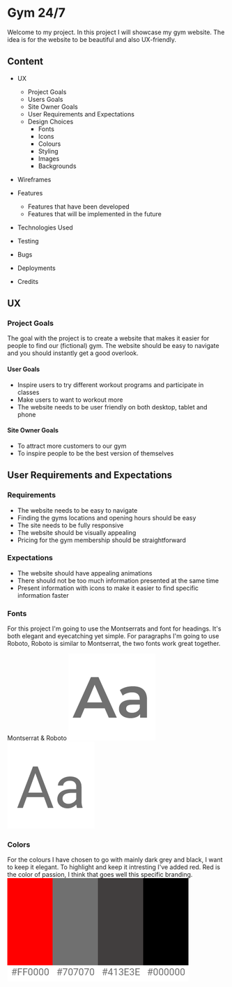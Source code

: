 # Gym 24/7

Welcome to my project. In this project I will showcase my gym website.
The idea is for the website to be beautiful and also UX-friendly.

## Content

* UX
  * Project Goals
  * Users Goals
  * Site Owner Goals
  * User Requirements and Expectations
  * Design Choices
    * Fonts
    * Icons
    * Colours
    * Styling
    * Images
    * Backgrounds

* Wireframes

* Features
  * Features that have been developed
  * Features that will be implemented in the future

* Technologies Used

* Testing

* Bugs

* Deployments

* Credits

## UX

### Project Goals
The goal with the project is to create a website that makes it easier for people to find our (fictional) gym.
The website should be easy to navigate and you should instantly get a good overlook.

#### User Goals

 * Inspire users to try different workout programs and participate in classes
 * Make users to want to workout more
 * The website needs to be user friendly on both desktop, tablet and phone
 
 #### Site Owner Goals
 
  * To attract more customers to our gym
  * To inspire people to be the best version of themselves

## User Requirements and Expectations

### Requirements
 * The website needs to be easy to navigate
 * Finding the gyms locations and opening hours should be easy
 * The site needs to be fully responsive
 * The website should be visually appealing 
 * Pricing for the gym membership should be straightforward
 
 ### Expectations
  * The website should have appealing animations
  * There should not be too much information presented at the same time
  * Present information with icons to make it easier to find specific information faster
  
  
 ### Fonts
For this project I'm going to use the Montserrats and font for headings. It's both elegant and eyecatching yet simple. For paragraphs I'm going to use Roboto, Roboto is similar to Montserrat, the two fonts work great together.

Montserrat & Roboto
![Montserrat Logo](/styling/montserrat.png)![Roboto Logo](/styling/roboto.png)

### Colors
For the colours I have chosen to go with mainly dark grey and black, I want to keep it elegant. To highlight and keep it intresting I've added red. Red is the color of passion, I think that goes well this specific branding.
![Colors](/styling/Colors.png)

